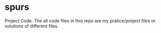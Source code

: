 # spurs
Project Code.
The all code files in this repo are my pratice/project files or solutions of different files.
